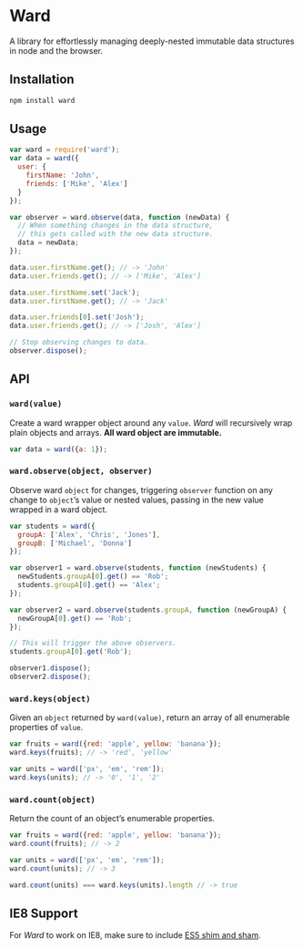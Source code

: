 Ward
====

A library for effortlessly managing deeply-nested immutable data structures in node and the browser.

Installation
------------

```bash
npm install ward
```

Usage
-----

```js
var ward = require('ward');
var data = ward({
  user: {
    firstName: 'John',
    friends: ['Mike', 'Alex']
  }
});

var observer = ward.observe(data, function (newData) {
  // When something changes in the data structure,
  // this gets called with the new data structure.
  data = newData;
});

data.user.firstName.get(); // -> 'John'
data.user.friends.get(); // -> ['Mike', 'Alex']

data.user.firstName.set('Jack');
data.user.firstName.get(); // -> 'Jack'

data.user.friends[0].set('Josh');
data.user.friends.get(); // -> ['Josh', 'Alex']

// Stop observing changes to data.
observer.dispose();

```

API
---

### `ward(value)`

Create a ward wrapper object around any `value`. _Ward_ will recursively wrap plain objects and arrays. **All ward object are immutable.**

```js
var data = ward({a: 1});
```

### `ward.observe(object, observer)`

Observe ward `object` for changes, triggering `observer` function on any change to `object`’s value or nested values, passing in the new value wrapped in a ward object.

```js
var students = ward({
  groupA: ['Alex', 'Chris', 'Jones'],
  groupB: ['Michael', 'Donna']
});

var observer1 = ward.observe(students, function (newStudents) {
  newStudents.groupA[0].get() == 'Rob';
  students.groupA[0].get() == 'Alex';
});

var observer2 = ward.observe(students.groupA, function (newGroupA) {
  newGroupA[0].get() == 'Rob';
});

// This will trigger the above observers.
students.groupA[0].get('Rob');

observer1.dispose();
observer2.dispose();
```

### `ward.keys(object)`

Given an `object` returned by `ward(value)`, return an array of all enumerable properties of `value`.

```js
var fruits = ward({red: 'apple', yellow: 'banana'});
ward.keys(fruits); // -> 'red', 'yellow'

var units = ward(['px', 'em', 'rem']);
ward.keys(units); // -> '0', '1', '2'
```

### `ward.count(object)`

Return the count of an object’s enumerable properties.

```js
var fruits = ward({red: 'apple', yellow: 'banana'});
ward.count(fruits); // -> 2

var units = ward(['px', 'em', 'rem']);
ward.count(units); // -> 3

ward.count(units) === ward.keys(units).length // -> true
```

IE8 Support
-----------

For _Ward_ to work on IE8, make sure to include [ES5 shim and sham](https://github.com/es-shims/es5-shim).
